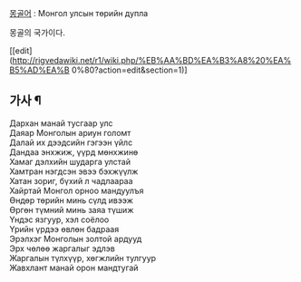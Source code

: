 [몽골어](%EB%AA%BD%EA%B3%A8%EC%96%B4.md) : Монгол улсын төрийн дупла

몽골의 국가이다.

[[edit](http://rigvedawiki.net/r1/wiki.php/%EB%AA%BD%EA%B3%A8%20%EA%B5%AD%EA%B
0%80?action=edit&section=1)]

## 가사 ¶

Дархан манай тусгаар улс  
Даяар Монголын ариун голомт  
Далай их дээдсийн гэгээн үйлс  
Дандаа энхжиж, үүрд мөнхжинө  
Хамаг дэлхийн шударга улстай  
Хамтран нэгдсэн эвээ бэхжүүлж  
Хатан зориг, бүхий л чадлаараа  
Хайртай Монгол орноо мандуулъя  
Өндөр төрийн минь сүлд ивээж  
Өргөн түмний минь заяа түшиж  
Үндэс язгуур, хэл соёлоо  
Үрийн үрдээ өвлөн бадраая  
Эрэлхэг Монголын золтой ардууд  
Эрх чөлөө жаргалыг эдлэв  
Жаргалын түлхүүр, хөгжлийн тулгуур  
Жавхлант манай орон мандтугай

